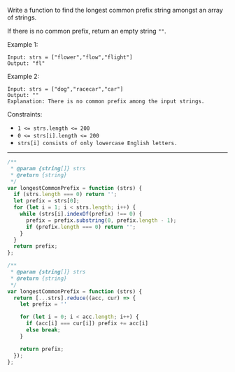 Write a function to find the longest common prefix string amongst an array of strings.

If there is no common prefix, return an empty string `""`.

Example 1:

```
Input: strs = ["flower","flow","flight"]
Output: "fl"
```

Example 2:

```
Input: strs = ["dog","racecar","car"]
Output: ""
Explanation: There is no common prefix among the input strings.
```

Constraints:

-   `1 <= strs.length <= 200`
-   `0 <= strs[i].length <= 200`
-   `strs[i] consists of only lowercase English letters.`

---

```js
/**
 * @param {string[]} strs
 * @return {string}
 */
var longestCommonPrefix = function (strs) {
  if (strs.length === 0) return '';
  let prefix = strs[0];
  for (let i = 1; i < strs.length; i++) {
    while (strs[i].indexOf(prefix) !== 0) {
      prefix = prefix.substring(0, prefix.length - 1);
      if (prefix.length === 0) return '';
    }
  }
  return prefix;
};
```

```js
/**
 * @param {string[]} strs
 * @return {string}
 */
var longestCommonPrefix = function (strs) {
  return [...strs].reduce((acc, cur) => {
    let prefix = ''

    for (let i = 0; i < acc.length; i++) {
      if (acc[i] === cur[i]) prefix += acc[i]
      else break;
    }

    return prefix;
  });
};
```
